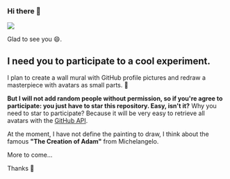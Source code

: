 ### Hi there 👋

![](https://upload.wikimedia.org/wikipedia/commons/thumb/5/5b/Michelangelo_-_Creation_of_Adam_%28cropped%29.jpg/600px-Michelangelo_-_Creation_of_Adam_%28cropped%29.jpg)

Glad to see you :smile:.

## I need you to participate to a cool experiment.

I plan to create a wall mural with GitHub profile pictures and redraw a masterpiece with avatars as small parts. :art:

**But I will not add random people without permission, so if you're agree to participate: you just have to star this repository. Easy, isn't it?** Why you need to star to participate? Because it will be very easy to retrieve all avatars with the [GitHub API](https://developer.github.com/v3/activity/starring/#list-stargazers).

At the moment, I have not define the painting to draw, I think about the famous **"The Creation of Adam"** from Michelangelo.

More to come...

Thanks :pray:
